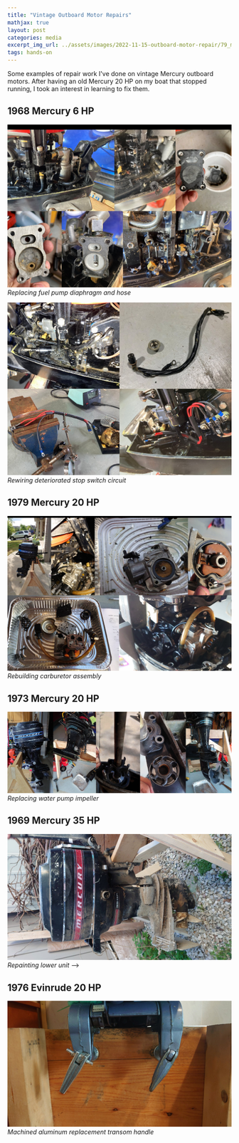 ```yaml
---
title: "Vintage Outboard Motor Repairs"
mathjax: true
layout: post
categories: media
excerpt_img_url: ../assets/images/2022-11-15-outboard-motor-repair/79_mercarb.jpg
tags: hands-on
---
```


Some examples of repair work I've done on vintage Mercury outboard motors. After having an old Mercury 20 HP on my boat that stopped running, I took an interest in learning to fix them.

## 1968 Mercury 6 HP
![](/assets/images/2022-11-15-outboard-motor-repair/6_hp_fuelpump.jpg)
*Replacing fuel pump diaphragm and hose*

![](/assets/images/2022-11-15-outboard-motor-repair/6hp_stopswitch.jpg)
*Rewiring deteriorated stop switch circuit*

## 1979 Mercury 20 HP
![](/assets/images/2022-11-15-outboard-motor-repair/79_mercarb.jpg)
*Rebuilding carburetor assembly*

## 1973 Mercury 20 HP
![](/assets/images/2022-11-15-outboard-motor-repair/73_impeller.jpg)
*Replacing water pump impeller*

## 1969 Mercury 35 HP
![](/assets/images/2022-11-15-outboard-motor-repair/DSC_0227.JPG)
*Repainting lower unit* -->

## 1976 Evinrude 20 HP
![](/assets/images/2022-11-15-outboard-motor-repair/DSC_0216.JPG)
*Machined aluminum replacement transom handle*










